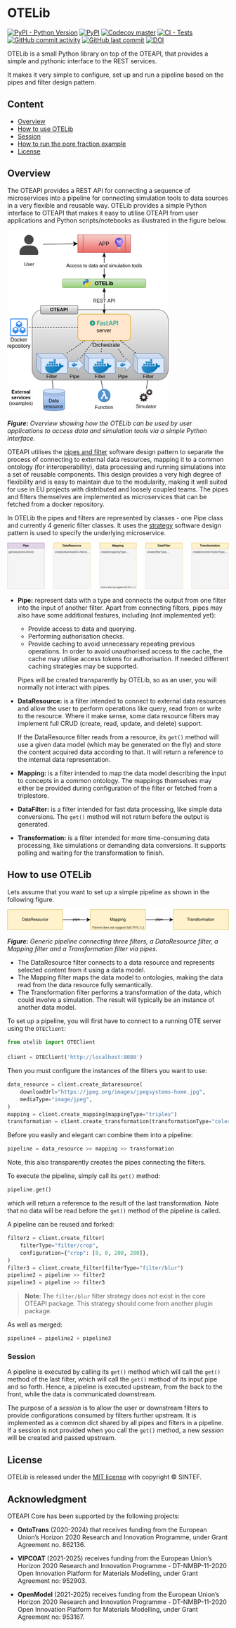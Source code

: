 # OTELib

[![PyPI - Python Version](https://img.shields.io/pypi/pyversions/otelib?logo=pypi)](https://pypi.org/project/otelib)
[![PyPI](https://img.shields.io/pypi/v/otelib?logo=pypi)](https://pypi.org/project/otelib)
[![Codecov master](https://img.shields.io/codecov/c/github/EMMC-ASBL/otelib/master?logo=codecov)](https://app.codecov.io/gh/EMMC-ASBL/otelib)
[![CI - Tests](https://github.com/EMMC-ASBL/otelib/actions/workflows/ci_tests.yml/badge.svg?branch=master)](https://github.com/EMMC-ASBL/otelib/actions/workflows/ci_tests.yml?query=branch%3Amaster)
[![GitHub commit activity](https://img.shields.io/github/commit-activity/m/EMMC-ASBL/otelib?logo=github)](https://github.com/EMMC-ASBL/otelib/pulse)
[![GitHub last commit](https://img.shields.io/github/last-commit/EMMC-ASBL/otelib?logo=github)](https://github.com/EMMC-ASBL/otelib/pulse)
[![DOI](https://zenodo.org/badge/447285057.svg)](https://zenodo.org/badge/latestdoi/447285057)



OTELib is a small Python library on top of the OTEAPI, that provides a simple and pythonic interface to the REST services.

It makes it very simple to configure, set up and run a pipeline based on the pipes and filter design pattern.

## Content

* [Overview](#overview)
* [How to use OTELib](#how-to-use-otelib)
* [Session](#session)
* [How to run the pore fraction example](#how-to-run-the-pore-fraction-example)
* [License](#license)

## Overview

The OTEAPI provides a REST API for connecting a sequence of microservices into a pipeline for connecting simulation tools to data sources in a very flexible and reusable way.
OTELib provides a simple Python interface to OTEAPI that makes it easy to utilise OTEAPI from user applications and Python scripts/notebooks as illustrated in the figure below.

![OTELib overview](docs/img/otelib-overview.png)

_**Figure:** Overview showing how the OTELib can be used by user applications to access data and simulation tools via a simple Python interface._

OTEAPI utilises the [pipes and filter](https://en.wikipedia.org/wiki/Pipeline_(software)) software design pattern to separate the process of connecting to external data resources, mapping it to a common ontology (for interoperability), data processing and running simulations into a set of reusable components.
This design provides a very high degree of flexibility and is easy to maintain due to the modularity, making it well suited for use in EU projects with distributed and loosely coupled teams.
The pipes and filters themselves are implemented as microservices that can be fetched from a docker repository.

In OTELib the pipes and filters are represented by classes - one Pipe class and currently 4 generic filter classes.
It uses the [strategy](https://en.wikipedia.org/wiki/Strategy_pattern) software design pattern is used to specify the underlying microservice.

![OTELib overview](docs/img/classes.svg)

* **Pipe:** represent data with a type and connects the output from one filter into the input of another filter.
  Apart from connecting filters, pipes may also have some additional features, including (not implemented yet):

  * Provide access to data and querying.
  * Performing authorisation checks.
  * Provide caching to avoid unnecessary repeating previous operations.
    In order to avoid unauthorised access to the cache, the cache may utilise access tokens for authorisation.
    If needed different caching strategies may be supported.

  Pipes will be created transparently by OTELib, so as an user, you will normally not interact with pipes.
* **DataResource:** is a filter intended to connect to external data resources and allow the user to perform operations like query, read from or write to the resource.
  Where it make sense, some data resource filters may implement full CRUD (create, read, update, and delete) support.

  If the DataResource filter reads from a resource, its `get()` method will use a given data model (which may be generated on the fly) and store the content acquired data according to that.
  It will return a reference to the internal data representation.
* **Mapping:** is a filter intended to map the data model describing the input to concepts in a common ontology.
  The mappings themselves may either be provided during configuration of the filter or fetched from a triplestore.
* **DataFilter:** is a filter intended for fast data processing, like simple data conversions.
  The `get()` method will not return before the output is generated.
* **Transformation:** is a filter intended for more time-consuming data processing, like simulations or demanding data conversions.
  It supports polling and waiting for the transformation to finish.

## How to use OTELib

Lets assume that you want to set up a simple pipeline as shown in the following figure.

![Generic pipeline](docs/img/generic-pipeline.svg)

_**Figure:** Generic pipeline connecting three filters, a DataResource filter, a Mapping filter and a Transformation filter via pipes._

* The DataResource filter connects to a data resource and represents selected content from it using a data model.
* The Mapping filter maps the data model to ontologies, making the data read from the data resource fully semantically.
* The Transformation filter performs a transformation of the data, which could involve a simulation.
  The result will typically be an instance of another data model.

To set up a pipeline, you will first have to connect to a running OTE server using the `OTEClient`:

```python
from otelib import OTEClient

client = OTEClient('http://localhost:8080')
```

Then you must configure the instances of the filters you want to use:

```python
data_resource = client.create_dataresource(
    downloadUrl="https://jpeg.org/images/jpegsystems-home.jpg",
    mediaType="image/jpeg",
)
mapping = client.create_mapping(mappingType="triples")
transformation = client.create_transformation(transformationType="celery/remote")
```

Before you easily and elegant can combine them into a pipeline:

```python
pipeline = data_resource >> mapping >> transformation
```

Note, this also transparently creates the pipes connecting the filters.

To execute the pipeline, simply call its `get()` method:

```python
pipeline.get()
```

which will return a reference to the result of the last transformation.
Note that no data will be read before the `get()` method of the pipeline is called.

A pipeline can be reused and forked:

```python
filter2 = client.create_filter(
    filterType="filter/crop",
    configuration={"crop": [0, 0, 200, 200]},
)
filter3 = client.create_filter(filterType="filter/blur")
pipeline2 = pipeline >> filter2
pipeline3 = pipeline >> filter3
```

> **Note**: The `filter/blur` filter strategy does not exist in the core OTEAPI package.
> This strategy should come from another plugin package.

As well as merged:

```python
pipeline4 = pipeline2 + pipeline3
```

### Session

A pipeline is executed by calling its `get()` method which will call the `get()` method of the last filter, which will call the `get()` method of its input pipe and so forth.
Hence, a pipeline is executed upstream, from the back to the front, while the data is communicated downstream.

The purpose of a _session_ is to allow the user or downstream filters to provide configurations consumed by filters further upstream.
It is implemented as a common dict shared by all pipes and filters in a pipeline.
If a session is not provided when you call the `get()` method, a new _session_ will be created and passed upstream.

## License

OTELib is released under the [MIT license](LICENSE) with copyright &copy; SINTEF.

## Acknowledgment

OTEAPI Core has been supported by the following projects:

* **OntoTrans** (2020-2024) that receives funding from the European Union’s Horizon 2020 Research and Innovation Programme, under Grant Agreement no. 862136.

* **VIPCOAT** (2021-2025) receives funding from the European Union’s Horizon 2020 Research and Innovation Programme - DT-NMBP-11-2020 Open Innovation Platform for Materials Modelling, under Grant Agreement no: 952903.

* **OpenModel** (2021-2025) receives funding from the European Union’s Horizon 2020 Research and Innovation Programme - DT-NMBP-11-2020 Open Innovation Platform for Materials Modelling, under Grant Agreement no: 953167.
